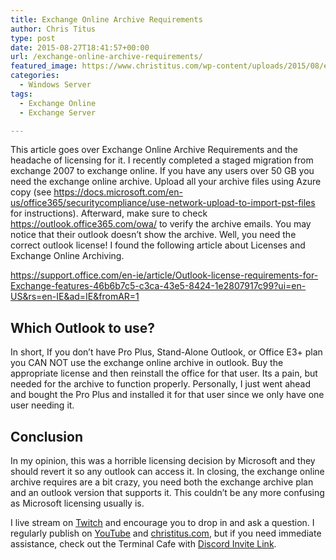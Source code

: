 ```yaml
---
title: Exchange Online Archive Requirements
author: Chris Titus
type: post
date: 2015-08-27T18:41:57+00:00
url: /exchange-online-archive-requirements/
featured_image: https://www.christitus.com/wp-content/uploads/2015/08/exchange-online-archive.png
categories:
  - Windows Server
tags:
  - Exchange Online
  - Exchange Server

---
```

This article goes over Exchange Online Archive Requirements and the headache of licensing for it. I recently completed a staged migration from exchange 2007 to exchange online. If you have any users over 50 GB you need the exchange online archive. <!--more-->Upload all your archive files using Azure copy (see <https://docs.microsoft.com/en-us/office365/securitycompliance/use-network-upload-to-import-pst-files> for instructions). Afterward, make sure to check <https://outlook.office365.com/owa/> to verify the archive emails. You may notice that their outlook doesn&#8217;t show the archive. Well, you need the correct outlook license! I found the following article about Licenses and Exchange Online Archiving.

https://support.office.com/en-ie/article/Outlook-license-requirements-for-Exchange-features-46b6b7c5-c3ca-43e5-8424-1e2807917c99?ui=en-US&rs=en-IE&ad=IE&fromAR=1

## Which Outlook to use?

In short, If you don&#8217;t have Pro Plus, Stand-Alone Outlook, or Office E3+ plan you CAN NOT use the exchange online archive in outlook. Buy the appropriate license and then reinstall the office for that user. Its a pain, but needed for the archive to function properly. Personally, I just went ahead and bought the Pro Plus and installed it for that user since we only have one user needing it.

## Conclusion

In my opinion, this was a horrible licensing decision by Microsoft and they should revert it so any outlook can access it. In closing, the exchange online archive requires are a bit crazy, you need both the exchange archive plan and an outlook version that supports it. This couldn&#8217;t be any more confusing as Microsoft licensing usually is.

I live stream on [Twitch][1] and encourage you to drop in and ask a question. I regularly publish on [YouTube][2] and [christitus.com][3], but if you need immediate assistance, check out the Terminal Cafe with [Discord Invite Link][4].

 [1]: https://twitch.tv/christitustech
 [2]: https://www.youtube.com/c/ChrisTitusTech
 [3]: https://www.christitus.com/
 [4]: https://www.christitus.com/discord
